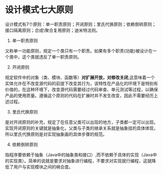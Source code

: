 # 设计模式七大原则

​		设计模式有7个原则：单一职责原则；开闭原则；里氏代换原则；依赖倒转原则；接口隔离原则；合成\聚合复用原则；迪米特法则。

1. 单一职责原则

​		又称单一功能原则，规定一个类只有一个职责。如果有多个职责(功能)被设计在一个类中，这个类就违反了单一职责原则。

2. 开闭原则

​		规定软件中的对象（类、模块、函数等）**对扩展开放，对修改关闭**,这意味着一个实体允许在不改变源代码的前提下改变其行为，该特性在产品化的环境下是特别有价值的，在这种环境下，改变源代码需要经过代码审查、单元测试等过程，以确保产品的使用质量。遵循这个原则的代码在扩展时并不发生改变，因此不需要经历上述过程。

3. 里氏代换原则

​		是对开闭原则的补充，规定了在任意父类可以出现的地方，子类都一定可以出现。实现开闭原则的关键就是抽象化，父类与子类的继承关系就是抽象挂的具体体现，所以里氏代换原则是对实现抽象画的具体步骤的规范。

4. 依赖倒转原则

​		指程序要依赖于抽象（Java中的抽象类和接口）,而不依赖于具体的实现（Java中的实现类）。简单的说就是要求对抽象进行编程，不要求对实现就行编程，这就降低了用户与实现模块之间的祸合度。